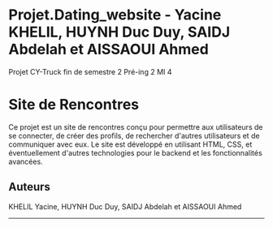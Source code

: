 # Projet.Dating_website - Yacine KHELIL, HUYNH Duc Duy, SAIDJ Abdelah et AISSAOUI Ahmed

Projet CY-Truck fin de semestre 2 Pré-ing 2 MI 4



# Site de Rencontres

Ce projet est un site de rencontres conçu pour permettre aux utilisateurs de se connecter, de créer des profils, de rechercher d'autres utilisateurs et de communiquer avec eux. Le site est développé en utilisant HTML, CSS, et éventuellement d'autres technologies pour le backend et les fonctionnalités avancées.



## Auteurs

KHELIL Yacine, HUYNH Duc Duy, SAIDJ Abdelah et AISSAOUI Ahmed 

---
